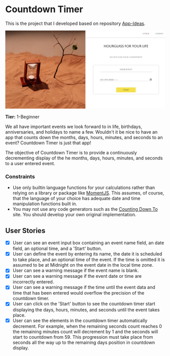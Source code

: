 # Countdown Timer

This is the project that I developed based on repository [App-Ideas](https://github.com/florinpop17/app-ideas). 

![](/public/print.png)

**Tier:** 1-Beginner

We all have important events we look forward to in life, birthdays,
anniversaries, and holidays to name a few. Wouldn't it be nice to have an app
that counts down the months, days, hours, minutes, and seconds to an event?
Countdown Timer is just that app!

The objective of Countdown Timer is to provide a continuously decrementing
display of the he months, days, hours, minutes, and seconds to a user entered
event.

### Constraints

- Use only builtin language functions for your calculations rather than relying
on a library or package like [MomentJS](https://momentjs.com/). This assumes,
of course, that the language of your choice has adequate date and time
manipulation functions built in.
- You may not use any code generators such as the 
[Counting Down To](https://countingdownto.com/) site. You should develop your
own original implementation. 

## User Stories

-   [x] User can see an event input box containing an event name field, an
date field, an optional time, and a 'Start' button.
-   [x] User can define the event by entering its name, the date it is
scheduled to take place, and an optional time of the event. If the time is 
omitted it is assumed to be at Midnight on the event date in the local time
zone.
-   [x] User can see a warning message if the event name is blank.
-   [x] User can see a warning message if the event date or time are incorrectly
entered. 
-   [x] User can see a warning message if the time until the event data and time
that has been entered would overflow the precision of the countdown timer.
-   [x] User can click on the 'Start' button to see the countdown timer start
displaying the days, hours, minutes, and seconds until the event takes place.
-   [x] User can see the elements in the countdown timer automatically
decrement. For example, when the remaining seconds count reaches 0 the remaining
minutes count will decrement by 1 and the seconds will start to countdown from 59. This progression must take place from seconds all the way up to the remaining days position in countdown display. 
